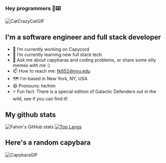 ### Hey programmers 👋⌨️

![CatCrazyCatGIF](https://github.com/fk652/fk652/assets/43799922/95b816ba-bb44-470f-9ba9-9dadc1fdfd37)

## I'm a software engineer and full stack developer 

- 🔭 I’m currently working on Capycord
- 🌱 I’m currently learning new full stack tech
- 💬 Ask me about capybaras and coding problems, or share some silly memes with me :)
- 📫 How to reach me: fk652@nyu.edu
- 🗺️ I'm based in New York, NY, USA
- 😄 Pronouns: he/him
- ⚡ Fun fact: There is a special edition of Galactic Defenders out in the wild, see if you can find it!

## My github stats

![Fahim's GitHub stats](https://github-readme-stats.vercel.app/api?username=fk652&show_icons=true&theme=github_dark_dimmed&count_private=true) 
[![Top Langs](https://github-readme-stats.vercel.app/api/top-langs/?username=fk652&hide_progress=true&theme=github_dark_dimmed&hide=html,css,scss,less,c,jupyter%20notebook)](https://github.com/fk652)

## Here's a random capybara

![CapybaraGIF](https://github.com/fk652/fk652/assets/43799922/a616f268-623f-4be8-8ae3-bfd0676d248b)
